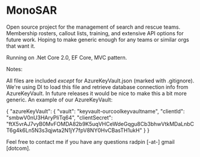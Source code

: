# MonoSAR

Open source project for the management of search and rescue teams. 
Membership rosters, callout lists, training, and extensive API options for future work.
Hoping to make generic enough for any teams or similar orgs that want it.

Running on .Net Core 2.0, EF Core, MVC pattern. 

Notes:

All files are included *except* for AzureKeyVault.json (marked with .gitignore). We're using DI to load this file and retrieve database connection info from AzureKeyVault. In future releases it would be nice to make this a bit more generic. An example of our AzureKeyVault:

{
  "azureKeyVault": {
    "vault": "keyvault-ourcoolkeyvaultname",
    "clientId": "smbwV0nU3HAryPIiTq64",
    "clientSecret": "ftX5vrAJ7vyB0MvFOMDA82b9K5uqVHCeWdeGqgu8Cb3bhwVtkMDaLnbCT6g4k6Ln5N3s3qjwta2N1jY7fpV8NY0HvCBasTH1ukH"
  }
}

Feel free to contact me if you have any questions radpin [-at-] gmail [dotcom]. 
